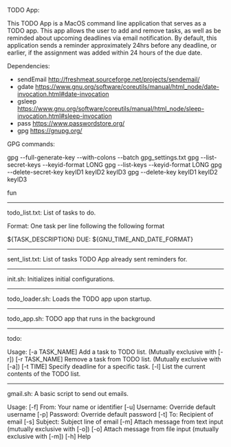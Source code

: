TODO App:

This TODO App is a MacOS command line application that serves as a TODO app. This app allows the user to add and remove tasks, as well as be reminded about upcoming deadlines via email notification. By default, this application sends a reminder approximately 24hrs before any deadline, or earlier, if the assignment was added within 24 hours of the due date.

Dependencies:

- sendEmail http://freshmeat.sourceforge.net/projects/sendemail/
- gdate https://www.gnu.org/software/coreutils/manual/html_node/date-invocation.html#date-invocation
- gsleep https://www.gnu.org/software/coreutils/manual/html_node/sleep-invocation.html#sleep-invocation
- pass https://www.passwordstore.org/
- gpg https://gnupg.org/

GPG commands:

gpg --full-generate-key --with-colons --batch gpg_settings.txt
gpg --list-secret-keys  --keyid-format LONG
gpg --list-keys  --keyid-format LONG
gpg --delete-secret-key keyID1 keyID2 keyID3
gpg --delete-key keyID1 keyID2 keyID3

fun

---

todo_list.txt: List of tasks to do.

Format: One task per line following the following format

${TASK_DESCRIPTION} DUE: ${GNU_TIME_AND_DATE_FORMAT}

---

sent_list.txt: List of tasks TODO App already sent reminders for.

---

init.sh: Initializes initial configurations.

---

todo_loader.sh: Loads the TODO app upon startup.

---

todo_app.sh: TODO app that runs in the background

---

todo:

Usage:
	[-a TASK_NAME] Add a task to TODO list. (Mutually exclusive with [-r])
	[-r TASK_NAME] Remove a task from TODO list. (Mutually exclusive with [-a])
	[-t TIME] Specify deadline for a specific task.
	[-l] List the current contents of the TODO list.

---

gmail.sh: A basic script to send out emails.

Usage:
	[-f] From: Your name or identifier
	[-u] Username: Override default username
	[-p] Password: Override default password
	[-t] To: Recipient of email
	[-s] Subject: Subject line of email
	[-m] Attach message from text input (mutually exclusive with [-o])
	[-o] Attach message from file input (mutually exclusive with [-m])
	[-h] Help

